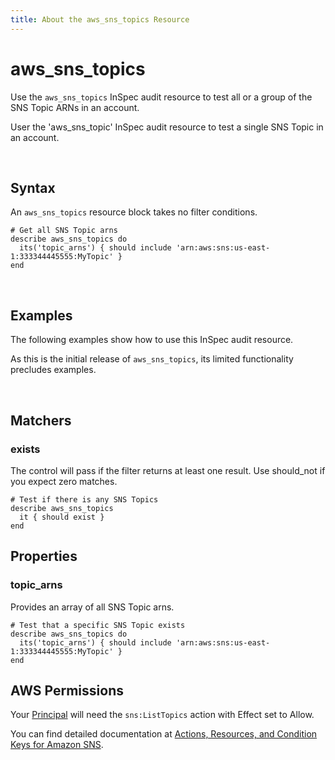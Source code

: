 ```yaml
---
title: About the aws_sns_topics Resource
---
```


# aws\_sns\_topics
Use the `aws_sns_topics` InSpec audit resource to test all or a group of the SNS Topic ARNs in an account.

User the 'aws_sns_topic' InSpec audit resource to test a single SNS Topic in an account.

<br>

## Syntax

An `aws_sns_topics` resource block takes no filter conditions.

    # Get all SNS Topic arns
    describe aws_sns_topics do
      its('topic_arns') { should include 'arn:aws:sns:us-east-1:333344445555:MyTopic' }
    end

<br>

## Examples

The following examples show how to use this InSpec audit resource.

As this is the initial release of `aws_sns_topics`, its limited functionality precludes examples.

<br>

## Matchers

### exists

The control will pass if the filter returns at least one result. Use should_not if you expect zero matches.

    # Test if there is any SNS Topics
    describe aws_sns_topics
      it { should exist }
    end


## Properties

### topic\_arns

Provides an array of all SNS Topic arns.

    # Test that a specific SNS Topic exists
    describe aws_sns_topics do
      its('topic_arns') { should include 'arn:aws:sns:us-east-1:333344445555:MyTopic' }
    end

## AWS Permissions

Your [Principal](https://docs.aws.amazon.com/IAM/latest/UserGuide/intro-structure.html#intro-structure-principal) will need the `sns:ListTopics` action with Effect set to Allow.

You can find detailed documentation at [Actions, Resources, and Condition Keys for Amazon SNS](https://docs.aws.amazon.com/IAM/latest/UserGuide/list_amazonsns.html).
